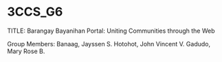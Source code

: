 # 3CCS_G6

 TITLE: Barangay Bayanihan Portal: Uniting Communities through the Web


 Group Members: Banaag, Jayssen S.
 Hotohot, John Vincent V.
 Gadudo, Mary Rose B. 
